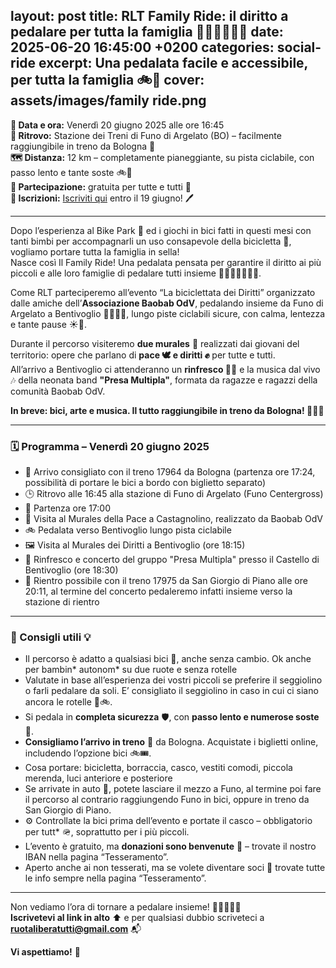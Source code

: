 layout: post
title: RLT Family Ride: il diritto a pedalare per tutta la famiglia 🚴‍♂️👨‍👩‍👧‍👦
date: 2025-06-20 16:45:00 +0200
categories: social-ride
excerpt: Una pedalata facile e accessibile, per tutta la famiglia 🚲🎉
cover: assets/images/family ride.png
---

**📅 Data e ora:** Venerdì 20 giugno 2025 alle ore 16:45  
**📍 Ritrovo:** Stazione dei Treni di Funo di Argelato (BO) – facilmente raggiungibile in treno da Bologna 🚆  
**🗺️ Distanza:** 12 km – completamente pianeggiante, su pista ciclabile, con passo lento e tante soste 🚲💨  
**💸 Partecipazione:** gratuita per tutte e tutti 🙌  
**📝 Iscrizioni:** [Iscriviti qui](https://forms.gle/fSUJNhDsw1gFBZ3y8) entro il 19 giugno! 🖊️

---

Dopo l’esperienza al Bike Park 🚵 ed i giochi in bici fatti in questi mesi con tanti bimbi per accompagnarli un uso consapevole della bicicletta 🚸, vogliamo portare tutta la famiglia in sella!  
Nasce così Il Family Ride! Una pedalata pensata per garantire il diritto ai più piccoli e alle loro famiglie di pedalare tutti insieme 👧👦👶👨‍👩‍👧‍👦.

Come RLT parteciperemo all’evento “La biciclettata dei Diritti” organizzato dalle amiche dell’**Associazione Baobab OdV**, pedalando insieme da Funo di Argelato a Bentivoglio 🚴‍♀️🚴‍♂️, lungo piste ciclabili sicure, con calma, lentezza e tante pause ☀️🌳.

Durante il percorso visiteremo **due murales** 🎨 realizzati dai giovani del territorio: opere che parlano di **pace 🕊️ e diritti ✊** per tutte e tutti.  
All’arrivo a Bentivoglio ci attenderanno un **rinfresco 🍉🥤** e la musica dal vivo 🎶 della neonata band **"Presa Multipla"**, formata da ragazze e ragazzi della comunità Baobab OdV.  

**In breve: bici, arte e musica. Il tutto raggiungibile in treno da Bologna! 🚆🎨🎵**

---

### 🗓️ Programma – Venerdì 20 giugno 2025

- 🚂 Arrivo consigliato con il treno 17964 da Bologna (partenza ore 17:24, possibilità di portare le bici a bordo con biglietto separato)  
- 🕒 Ritrovo alle 16:45 alla stazione di Funo di Argelato (Funo Centergross)  
- 🚴 Partenza ore 17:00  
- 🎨 Visita al Murales della Pace a Castagnolino, realizzato da Baobab OdV  
- 🚲 Pedalata verso Bentivoglio lungo pista ciclabile  
- 🖼️ Visita al Murales dei Diritti a Bentivoglio (ore 18:15)  
- 🎉 Rinfresco e concerto del gruppo "Presa Multipla" presso il Castello di Bentivoglio (ore 18:30)  
- 🚆 Rientro possibile con il treno 17975 da San Giorgio di Piano alle ore 20:11, al termine del concerto pedaleremo infatti insieme verso la stazione di rientro

---

### 📢 Consigli utili 💡

- Il percorso è adatto a qualsiasi bici 🚴, anche senza cambio. Ok anche per bambin* autonom* su due ruote e senza rotelle
- Valutate in base all’esperienza dei vostri piccoli se preferire il seggiolino o farli pedalare da soli. E’ consigliato il seggiolino in caso in cui ci siano ancora le rotelle 👶🚲.  
- Si pedala in **completa sicurezza** 🛡️, con **passo lento e numerose soste** 🐢.  
- **Consigliamo l’arrivo in treno** 🚆 da Bologna. Acquistate i biglietti online, includendo l’opzione bici 🚲🎟️.  
- Cosa portare: bicicletta, borraccia, casco, vestiti comodi, piccola merenda, luci anteriore e posteriore
- Se arrivate in auto 🚗, potete lasciare il mezzo a Funo, al termine poi fare il percorso al contrario raggiungendo Funo in bici, oppure in treno da San Giorgio di Piano.  
- ⚙️ Controllate la bici prima dell’evento e portate il casco – obbligatorio per tutt* 🪖, soprattutto per i più piccoli.  
- L’evento è gratuito, ma **donazioni sono benvenute** 💖 – trovate il nostro IBAN nella pagina “Tesseramento”.  
- Aperto anche ai non tesserati, ma se volete diventare soci 🤝 trovate tutte le info sempre nella pagina “Tesseramento”.

---

Non vediamo l’ora di tornare a pedalare insieme! 🚴‍♀️🎈🚴‍♂️  
**Iscrivetevi al link in alto** ⬆️ e per qualsiasi dubbio scriveteci a **ruotaliberatutti@gmail.com** 📬

**Vi aspettiamo!** 🎉
